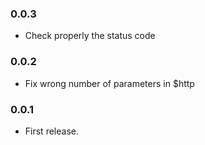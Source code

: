 ### 0.0.3
- Check properly the status code

### 0.0.2
- Fix wrong number of parameters in $http

### 0.0.1
- First release.
